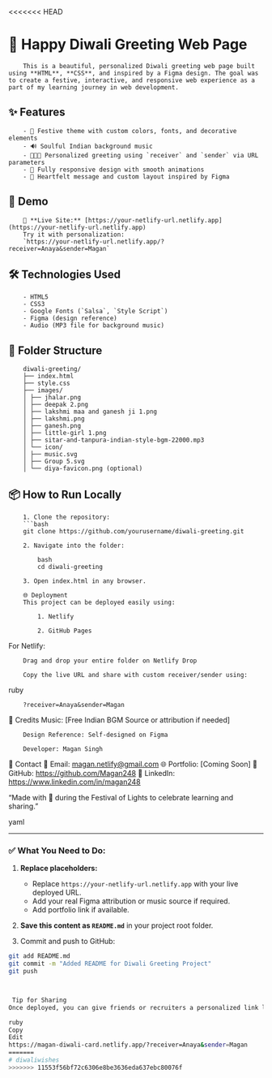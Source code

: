 <<<<<<< HEAD
# 🎉 Happy Diwali Greeting Web Page

        This is a beautiful, personalized Diwali greeting web page built using **HTML**, **CSS**, and inspired by a Figma design. The goal was to create a festive, interactive, and responsive web experience as a part of my learning journey in web development.

## ✨ Features

        - 🎨 Festive theme with custom colors, fonts, and decorative elements
        - 🔊 Soulful Indian background music
        - 🧑‍🤝‍🧑 Personalized greeting using `receiver` and `sender` via URL parameters
        - 📱 Fully responsive design with smooth animations
        - 💜 Heartfelt message and custom layout inspired by Figma

## 🚀 Demo

        🔗 **Live Site:** [https://your-netlify-url.netlify.app](https://your-netlify-url.netlify.app)  
        Try it with personalization:  
        `https://your-netlify-url.netlify.app/?receiver=Anaya&sender=Magan`

## 🛠️ Technologies Used

        - HTML5
        - CSS3
        - Google Fonts (`Salsa`, `Style Script`)
        - Figma (design reference)
        - Audio (MP3 file for background music)

## 📂 Folder Structure

        diwali-greeting/
        ├── index.html
        ├── style.css
        ├── images/
        │ ├── jhalar.png
        │ ├── deepak 2.png
        │ ├── lakshmi maa and ganesh ji 1.png
        │ ├── lakshmi.png
        │ ├── ganesh.png
        │ ├── little-girl 1.png
        │ ├── sitar-and-tanpura-indian-style-bgm-22000.mp3
        │ └── icon/
        │ ├── music.svg
        │ ├── Group 5.svg
        │ └── diya-favicon.png (optional)


## 📦 How to Run Locally

        1. Clone the repository:
        ```bash
        git clone https://github.com/yourusername/diwali-greeting.git

        2. Navigate into the folder:

            bash
            cd diwali-greeting
            
        3. Open index.html in any browser.

        🌐 Deployment
        This project can be deployed easily using:

            1. Netlify

            2. GitHub Pages

For Netlify:

        Drag and drop your entire folder on Netlify Drop

        Copy the live URL and share with custom receiver/sender using:

ruby

        ?receiver=Anaya&sender=Magan

📣 Credits
        Music: [Free Indian BGM Source or attribution if needed]

        Design Reference: Self-designed on Figma

        Developer: Magan Singh

📧 Contact
        📩 Email: magan.netlify@gmail.com
        🌐 Portfolio: [Coming Soon]
        🔗 GitHub: https://github.com/Magan248
        🔗 LinkedIn: https://www.linkedin.com/in/magan248


“Made with 💜 during the Festival of Lights to celebrate learning and sharing.”

yaml

---

### ✅ What You Need to Do:

1. **Replace placeholders:**
   - Replace `https://your-netlify-url.netlify.app` with your live deployed URL.
   - Add your real Figma attribution or music source if required.
   - Add portfolio link if available.

2. **Save this content as `README.md`** in your project root folder.

3. Commit and push to GitHub:
```bash
git add README.md
git commit -m "Added README for Diwali Greeting Project"
git push



 Tip for Sharing
Once deployed, you can give friends or recruiters a personalized link like:

ruby
Copy
Edit
https://magan-diwali-card.netlify.app/?receiver=Anaya&sender=Magan
=======
# diwaliwishes
>>>>>>> 11553f56bf72c6306e8be3636eda637ebc80076f
